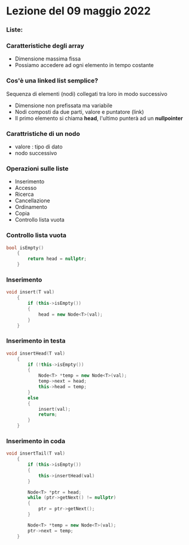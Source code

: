 # Lezione del 09 maggio 2022

### Liste:

### Caratteristiche degli array

* Dimensione massima fissa
* Possiamo accedere ad ogni elemento in tempo costante

### Cos'è una linked list semplice?

Sequenza di elementi (nodi) collegati tra loro in modo successivo

* Dimensione non prefissata ma variabile
* Nodi composti da due parti, valore e puntatore (link)
* Il primo elemento si chiama **head**, l'ultimo punterà ad un **nullpointer**

### Carattristiche di un nodo

* valore : tipo di dato
* nodo successivo

### Operazioni sulle liste

* Inserimento
* Accesso
* Ricerca
* Cancellazione
* Ordinamento
* Copia
* Controllo lista vuota

### Controllo lista vuota

```C++
bool isEmpty()
    {
        return head = nullptr;
    }
```

### Inserimento

```C++
void insert(T val)
    {
        if (this->isEmpty())
        {
            head = new Node<T>(val);
        }
    }
```

### Inserimento in testa

```C++
void insertHead(T val)
    {
        if (!this->isEmpty())
        {
            Node<T> *temp = new Node<T>(val);
            temp->next = head;
            this->head = temp;
        }
        else
        {
            insert(val);
            return;
        }
    }
```

### Inserimento in coda

```C++
void insertTail(T val)
    {
        if (this->isEmpty())
        {
            this->insertHead(val)
        }

        Node<T> *ptr = head;
        while (ptr->getNext() != nullptr)
        {
            ptr = ptr->getNext();
        }

        Node<T> *temp = new Node<T>(val);
        ptr->next = temp;
    }
```